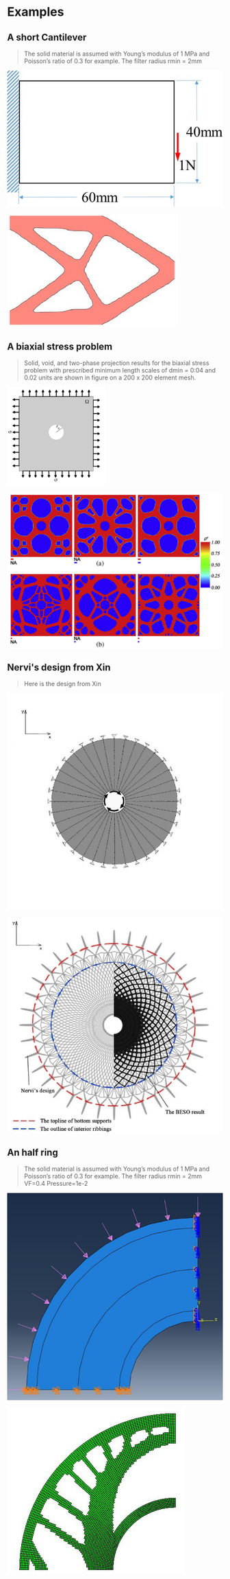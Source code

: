 # Examples
## A short Cantilever

> The solid material is assumed with Young’s modulus of 1 MPa and Poisson’s ratio of 0.3 for example. The filter radius rmin = 2mm

![Boundary conditions](https://github.com/BigBear-X/Learning-Notes/blob/master/拓扑优化/Figures/a%20short%20cantilever-BC.jpg?raw=true)

![Results](https://github.com/BigBear-X/Learning-Notes/blob/master/拓扑优化/Figures/a%20short%20cantilever-result.jpg?raw=true)

## A biaxial stress problem
> Solid, void, and two-phase projection results for the biaxial stress problem with prescribed minimum length scales of dmin = 0:04 and 0.02 units are shown in figure on a 200 x 200 element mesh.

![Boundary conditions](https://github.com/BigBear-X/Learning-Notes/blob/master/拓扑优化/Figures/a%20biaxial%20stress-BC.PNG?raw=true)

![Results](https://github.com/BigBear-X/Learning-Notes/blob/master/拓扑优化/Figures/a%20biaxial%20stress-results.PNG?raw=true)

## Nervi's design from Xin

> Here is the design from Xin 

![Boundary conditions](https://github.com/BigBear-X/Learning-Notes/blob/master/拓扑优化/Figures/Nervi's%20design-BC.JPG?raw=true)

![Results](https://github.com/BigBear-X/Learning-Notes/blob/master/拓扑优化/Figures/Nervi's%20design-result-Xin.JPG?raw=true)

## An half ring

> The solid material is assumed with Young’s modulus of 1 MPa and Poisson’s ratio of 0.3 for example. The filter radius rmin = 2mm VF=0.4 Pressure=1e-2

![Boundary conditions](https://github.com/BigBear-X/Learning-Notes/blob/master/拓扑优化/Figures/a%20half%20ring%20BC.JPG?raw=true)

![Results](https://github.com/BigBear-X/Learning-Notes/blob/master/拓扑优化/Figures/a%20half%20ring%20result.JPG?raw=true)
